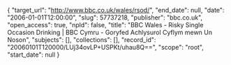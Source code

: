 {
  "target_url": "http://www.bbc.co.uk/wales/rsod/", 
  "end_date": null, 
  "date": "2006-01-01T12:00:00", 
  "slug": 57737218, 
  "publisher": "bbc.co.uk", 
  "open_access": true, 
  "npld": false, 
  "title": "BBC Wales - Risky Single Occasion Drinking | BBC Cymru - Goryfed Achlysurol Cyflym mewn Un Noson", 
  "subjects": [], 
  "collections": [], 
  "record_id": "20060101T120000/LUj34ovLP+USPKt/uhau8Q==", 
  "scope": "root", 
  "start_date": null
}

